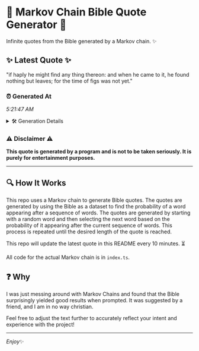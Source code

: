 # 📖 Markov Chain Bible Quote Generator 📖

Infinite quotes from the Bible generated by a Markov chain. ✨

## ✨ Latest Quote ✨
"if haply he might find any thing thereon: and when he came to it, he found nothing but leaves; for the time of figs was not yet."

### ⏰ Generated At
*5:21:47 AM*

<details>
    <summary>🛠️ Generation Details</summary>
    <p>
        <strong>🌱 Seed:</strong> if<br>
        <strong>🔄 Iterations:</strong> 26<br>
        <strong>📜 Context History:</strong><br>[ if ]: haply<br>[ if, haply ]: he<br>[ if, haply, he ]: might<br>[ if, haply, he, might ]: find<br>[ if, haply, he, might, find ]: any<br>[ if, haply, he, might, find, any ]: thing<br>[ haply, he, might, find, any, thing ]: thereon:<br>[ he, might, find, any, thing, thereon: ]: and<br>[ might, find, any, thing, thereon:, and ]: when<br>[ find, any, thing, thereon:, and, when ]: he<br>[ any, thing, thereon:, and, when, he ]: came<br>[ thing, thereon:, and, when, he, came ]: to<br>[ thereon:, and, when, he, came, to ]: it,<br>[ and, when, he, came, to, it, ]: he<br>[ when, he, came, to, it,, he ]: found<br>[ he, came, to, it,, he, found ]: nothing<br>[ came, to, it,, he, found, nothing ]: but<br>[ to, it,, he, found, nothing, but ]: leaves;<br>[ it,, he, found, nothing, but, leaves; ]: for<br>[ he, found, nothing, but, leaves;, for ]: the<br>[ found, nothing, but, leaves;, for, the ]: time<br>[ nothing, but, leaves;, for, the, time ]: of<br>[ but, leaves;, for, the, time, of ]: figs<br>[ leaves;, for, the, time, of, figs ]: was<br>[ for, the, time, of, figs, was ]: not<br>[ the, time, of, figs, was, not ]: yet.<br>
    </p>
</details>

### ⚠️ Disclaimer ⚠️
**This quote is generated by a program and is not to be taken seriously. It is purely for entertainment purposes.**

---

## 🔍 How It Works

This repo uses a Markov chain to generate Bible quotes. The quotes are generated by using the Bible as a dataset to find the probability of a word appearing after a sequence of words. The quotes are generated by starting with a random word and then selecting the next word based on the probability of it appearing after the current sequence of words. This process is repeated until the desired length of the quote is reached.

This repo will update the latest quote in this README every 10 minutes. ⏳

All code for the actual Markov chain is in `index.ts`.

## ❓ Why

I was just messing around with Markov Chains and found that the Bible surprisingly yielded good results when prompted. 
It was suggested by a friend, and I am in no way christian.

Feel free to adjust the text further to accurately reflect your intent and experience with the project!

---

*Enjoy*✨
